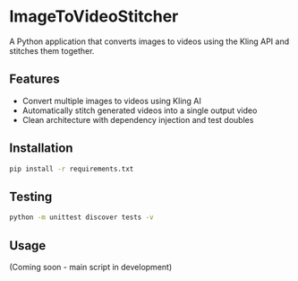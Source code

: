 # ImageToVideoStitcher

A Python application that converts images to videos using the Kling API and stitches them together.

## Features

- Convert multiple images to videos using Kling AI
- Automatically stitch generated videos into a single output video
- Clean architecture with dependency injection and test doubles

## Installation

```bash
pip install -r requirements.txt
```

## Testing

```bash
python -m unittest discover tests -v
```

## Usage

(Coming soon - main script in development)